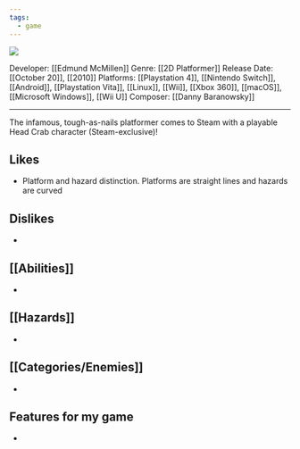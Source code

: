 ```yaml
---
tags:
  - game
---
```

<img src="https://cdn2.steamgriddb.com/thumb/4e17fdfe672e908e42d1e3746afd279b.jpg">

Developer: [[Edmund McMillen]]
Genre: [[2D Platformer]]
Release Date:  [[October 20]], [[2010]] 
Platforms: [[Playstation 4]], [[Nintendo Switch]], [[Android]], [[Playstation Vita]], [[Linux]], [[Wii]], [[Xbox 360]], [[macOS]], [[Microsoft Windows]], [[Wii U]]
Composer: [[Danny Baranowsky]]

----

The infamous, tough-as-nails platformer comes to Steam with a playable Head Crab character (Steam-exclusive)!
## Likes
* Platform and hazard distinction. Platforms are straight lines and hazards are curved

## Dislikes
* 

## [[Abilities]]
* 

## [[Hazards]]
* 

## [[Categories/Enemies]]
* 

## Features for my game
* 